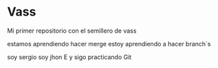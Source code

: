 # Vass

Mi primer repositorio con el semillero de vass

estamos aprendiendo hacer merge
estoy aprendiendo a hacer branch`s

soy sergio
soy jhon E y sigo practicando Git
